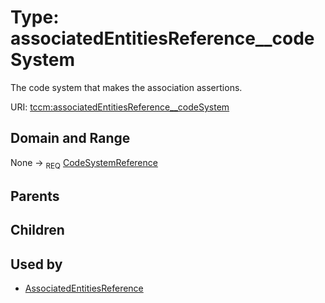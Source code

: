 
# Type: associatedEntitiesReference__codeSystem


The code system that makes the association assertions.

URI: [tccm:associatedEntitiesReference__codeSystem](https://hotecosystem.org/tccm/associatedEntitiesReference__codeSystem)


## Domain and Range

None ->  <sub>REQ</sub> [CodeSystemReference](CodeSystemReference.md)

## Parents


## Children


## Used by

 * [AssociatedEntitiesReference](AssociatedEntitiesReference.md)
